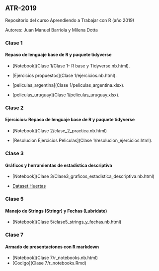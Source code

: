 ## ATR-2019
Repositorio del curso Aprendiendo a Trabajar con R (año 2019)

Autores: Juan Manuel Barriola y Milena Dotta

### Clase 1
#### Repaso de lenguaje base de R y paquete tidyverse

- [Notebook](Clase 1/Clase 1- R base y Tidyverse.nb.html).

- [Ejercicios propuestos](Clase 1/ejercicios.nb.html).

- [peliculas_argentina](Clase 1/peliculas_argentina.xlsx).

- [peliculas_uruguay](Clase 1/peliculas_uruguay.xlsx).

### Clase 2
#### Ejercicios: Repaso de lenguaje base de R y paquete tidyverse

- [Notebook](Clase 2/clase_2_practica.nb.html)

- [Resolucion Ejercicios Peliculas](Clase 1/resolucion_ejercicios.html).

### Clase 3

#### Gráficos y herramientas de estadística descriptiva

- [Notebook](Clase 3/Clase3_graficos_estadistica_descriptiva.nb.html)

- [Dataset Huertas](Fuentes/dahuertas2.csv)


### Clase 5

#### Manejo de Strings (Stringr) y Fechas (Lubridate)

- [Notebook](Clase 5/clase5_strings_y_fechas.nb.html)

### Clase 7

#### Armado de presentaciones con R markdown

- [Notebook](Clase 7/r_notebooks.nb.html)
- [Codigo](Clase 7/r_notebooks.Rmd)
